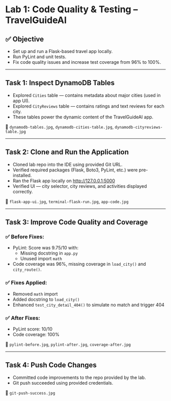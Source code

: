 # Lab 1: Code Quality & Testing – TravelGuideAI

## ✅ Objective
- Set up and run a Flask-based travel app locally.
- Run PyLint and unit tests.
- Fix code quality issues and increase test coverage from 96% to 100%.

---

## Task 1: Inspect DynamoDB Tables

- Explored `Cities` table — contains metadata about major cities (used in app UI).
- Explored `CityReviews` table — contains ratings and text reviews for each city.
- These tables power the dynamic content of the TravelGuideAI app.

📸 `dynamodb-tables.jpg`, `dynamodb-cities-table.jpg`, `dynamodb-cityreviews-table.jpg`

---

## Task 2: Clone and Run the Application

- Cloned lab repo into the IDE using provided Git URL.
- Verified required packages (Flask, Boto3, PyLint, etc.) were pre-installed.
- Ran the Flask app locally on http://127.0.0.1:5000
- Verified UI — city selector, city reviews, and activities displayed correctly.

📸 `flask-app-ui.jpg`, `terminal-flask-run.jpg`, `app-code.jpg`

---

## Task 3: Improve Code Quality and Coverage

### ✅ Before Fixes:
- PyLint: Score was 9.75/10 with:
  - Missing docstring in `app.py`
  - Unused import `math`
- Code coverage was 96%, missing coverage in `load_city()` and `city_route()`.

### ✅ Fixes Applied:
- Removed `math` import
- Added docstring to `load_city()`
- Enhanced `test_city_detail_404()` to simulate no match and trigger 404

### ✅ After Fixes:
- PyLint score: 10/10
- Code coverage: 100%

📸 `pylint-before.jpg`, `pylint-after.jpg`, `coverage-after.jpg`

---

## Task 4: Push Code Changes

- Committed code improvements to the repo provided by the lab.
- Git push succeeded using provided credentials.

📸 `git-push-success.jpg`